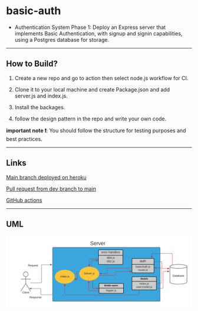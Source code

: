 # basic-auth

- Authentication System Phase 1: Deploy an Express server that implements Basic Authentication, with signup and signin capabilities, using a Postgres database for storage.

---

## How to Build?

1. Create a new repo and go to action then select node.js workflow for CI.

2. Clone it to your local machine and create Package.json and add server.js and index.js.

3. Install the backages.

4. follow the design pattern in the repo and write your own code.

**important note ❗**: You should follow the structure for testing purposes and best practices.

---

## Links

[Main branch deployed on heroku](https://wesam-basic-auth.herokuapp.com/)

[Pull request from dev branch to main](https://github.com/Wesam-Alqawasmeh/basic-auth/pull/1)

[GitHub actions](https://github.com/Wesam-Alqawasmeh/basic-auth/actions)


---

## UML 

![uml](./img/lab06UML.png)